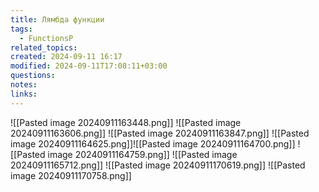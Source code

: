 ```yaml
---
title: Лямбда функции
tags:
  - FunctionsP
related_topics: 
created: 2024-09-11 16:17
modified: 2024-09-11T17:08:11+03:00
questions: 
notes: 
links: 
---
```

![[Pasted image 20240911163448.png]]
![[Pasted image 20240911163606.png]]
![[Pasted image 20240911163847.png]]
 ![[Pasted image 20240911164625.png]]![[Pasted image 20240911164700.png]]
 ![[Pasted image 20240911164759.png]]
 ![[Pasted image 20240911165712.png]]
 ![[Pasted image 20240911170619.png]]
 ![[Pasted image 20240911170758.png]]
 